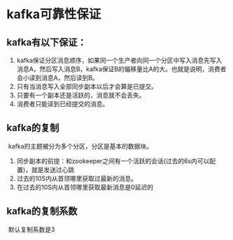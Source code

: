 # kafka可靠性保证

 ## kafka有以下保证：

1. kafka保证分区消息顺序，如果同一个生产者向同一个分区中写入消息先写入消息A，然后写入消息B，kafka保证B的偏移量比A的大。也就是说明，消费者会小读到消息A，然后读到B。
2. 只有当消息写入全部同步副本以后才会算是已提交。
3. 只要有一个副本还是活跃的，消息就不会丢失。
4. 消费者只能读到已经提交的消息。

## kafka的复制

​	kafka的主题被分为多个分区，分区是基本的数据块。

1. 同步副本的前提：和zookeeper之间有一个活跃的会话(过去的6s内可以配置)，就是发送过心跳
2. 过去的10S内从首领哪里获取过最新的消息。
3. 在过去的10S内从首领哪里获取最新消息是0延迟的

## kafka的复制系数

​	默认复制系数是3